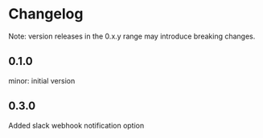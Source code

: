 # Changelog  

Note: version releases in the 0.x.y range may introduce breaking changes.

## 0.1.0  

minor: initial version

## 0.3.0

Added slack webhook notification option